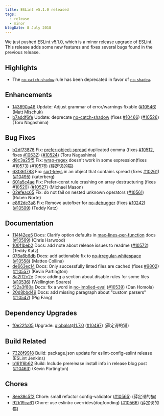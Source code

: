 ```yaml
---
title: ESLint v5.1.0 released
tags:
  - release
  - minor
blogDate: 8 July 2018
---
```


We just pushed ESLint v5.1.0, which is a minor release upgrade of ESLint. This release adds some new features and fixes several bugs found in the previous release.


## Highlights

* The [`no-catch-shadow`](/docs/rules/no-catch-shadow) rule has been deprecated in favor of [`no-shadow`](/docs/rules/no-shadow).





## Enhancements


* [143890a46](https://github.com/eslint/eslint/commit/143890a46) Update: Adjust grammar of error/warnings fixable ([#10546](https://github.com/eslint/eslint/issues/10546)) (Matt Mischuk)
* [b7addf6fe](https://github.com/eslint/eslint/commit/b7addf6fe) Update: deprecate [no-catch-shadow](/docs/rules/no-catch-shadow) (fixes [#10466](https://github.com/eslint/eslint/issues/10466)) ([#10526](https://github.com/eslint/eslint/issues/10526)) (Toru Nagashima)




## Bug Fixes


* [b2df73876](https://github.com/eslint/eslint/commit/b2df73876) Fix: [prefer-object-spread](/docs/rules/prefer-object-spread) duplicated comma (fixes [#10512](https://github.com/eslint/eslint/issues/10512), fixes [#10532](https://github.com/eslint/eslint/issues/10532)) ([#10524](https://github.com/eslint/eslint/issues/10524)) (Toru Nagashima)
* [d8c3a25f5](https://github.com/eslint/eslint/commit/d8c3a25f5) Fix: [wrap-regex](/docs/rules/wrap-regex) doesn't work in some expression(fixes [#10573](https://github.com/eslint/eslint/issues/10573)) ([#10576](https://github.com/eslint/eslint/issues/10576)) (薛定谔的猫)
* [63f36f783](https://github.com/eslint/eslint/commit/63f36f783) Fix: [sort-keys](/docs/rules/sort-keys) in an object that contains spread (fixes [#10261](https://github.com/eslint/eslint/issues/10261)) ([#10495](https://github.com/eslint/eslint/issues/10495)) (katerberg)
* [601a5c4ae](https://github.com/eslint/eslint/commit/601a5c4ae) Fix: Prefer-const rule crashing on array destructuring (fixes [#10520](https://github.com/eslint/eslint/issues/10520)) ([#10527](https://github.com/eslint/eslint/issues/10527)) (Michael Mason)
* [02efeac65](https://github.com/eslint/eslint/commit/02efeac65) Fix: do not fail on nested unknown operators ([#10561](https://github.com/eslint/eslint/issues/10561)) (Rubén Norte)
* [e862dc3a8](https://github.com/eslint/eslint/commit/e862dc3a8) Fix: Remove autofixer for [no-debugger](/docs/rules/no-debugger) (fixes [#10242](https://github.com/eslint/eslint/issues/10242)) ([#10509](https://github.com/eslint/eslint/issues/10509)) (Teddy Katz)




## Documentation


* [114f42ee5](https://github.com/eslint/eslint/commit/114f42ee5) Docs: Clarify option defaults in [max-lines-per-function](/docs/rules/max-lines-per-function) docs ([#10569](https://github.com/eslint/eslint/issues/10569)) (Chris Harwood)
* [100f1beb2](https://github.com/eslint/eslint/commit/100f1beb2) Docs: add note about release issues to readme ([#10572](https://github.com/eslint/eslint/issues/10572)) (Teddy Katz)
* [076a6b6db](https://github.com/eslint/eslint/commit/076a6b6db) Docs: add actionable fix to [no-irregular-whitespace](/docs/rules/no-irregular-whitespace) ([#10558](https://github.com/eslint/eslint/issues/10558)) (Matteo Collina)
* [de663ec14](https://github.com/eslint/eslint/commit/de663ec14) Docs: Only successfully linted files are cached (fixes [#9802](https://github.com/eslint/eslint/issues/9802)) ([#10557](https://github.com/eslint/eslint/issues/10557)) (Kevin Partington)
* [8a2ff2c2e](https://github.com/eslint/eslint/commit/8a2ff2c2e) Docs:  adding a section about disable rules for some files ([#10536](https://github.com/eslint/eslint/issues/10536)) (Wellington Soares)
* [f22a3f80a](https://github.com/eslint/eslint/commit/f22a3f80a) Docs: fix a word in [no-implied-eval](/docs/rules/no-implied-eval) ([#10539](https://github.com/eslint/eslint/issues/10539)) (Dan Homola)
* [20d8bbd49](https://github.com/eslint/eslint/commit/20d8bbd49) Docs: add missing paragraph about "custom parsers" ([#10547](https://github.com/eslint/eslint/issues/10547)) (Pig Fang)




## Dependency Upgrades


* [f0e22fc05](https://github.com/eslint/eslint/commit/f0e22fc05) Upgrade: globals@11.7.0 ([#10497](https://github.com/eslint/eslint/issues/10497)) (薛定谔的猫)




## Build Related


* [7328f9918](https://github.com/eslint/eslint/commit/7328f9918) Build: package.json update for eslint-config-eslint release (ESLint Jenkins)
* [b161f6b62](https://github.com/eslint/eslint/commit/b161f6b62) Build: Include prerelease install info in release blog post ([#10463](https://github.com/eslint/eslint/issues/10463)) (Kevin Partington)




## Chores


* [8ee39c5f2](https://github.com/eslint/eslint/commit/8ee39c5f2) Chore: small refactor config-validator ([#10565](https://github.com/eslint/eslint/issues/10565)) (薛定谔的猫)
* [92b19ca61](https://github.com/eslint/eslint/commit/92b19ca61) Chore: use eslintrc overrides(dogfooding) ([#10566](https://github.com/eslint/eslint/issues/10566)) (薛定谔的猫)
